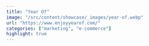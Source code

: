 ```yaml
---
title: "Year Of"
image: "/src/content/showcase/_images/year-of.webp"
url: "https://www.enjoyyearof.com/"
categories: ["marketing", "e-commerce"]
highlight: true
---
```

